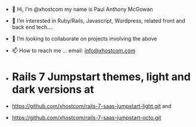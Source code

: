 - 👋 Hi, I’m @xhostcom my name is Paul Anthony McGowan
- 👀 I’m interested in Ruby/Rails, Javascript,  Wordpress, related front and back end tech....
- 💞️ I’m looking to collaborate on projects involving the above
- 📫 How to reach me ... email: info@xhostcom.com
- # Rails 7 Jumpstart themes, light and dark versions at

- https://github.com/xhostcom/rails-7-saas-jumpstart-light.git
  and
- https://github.com/xhostcom/rails-7-saas-jumpstart-octo.git

<!---
xhostcom/xhostcom is a ✨ special ✨ repository because its `README.md` (this file) appears on your GitHub profile.
You can click the Preview link to take a look at your changes.
--->
